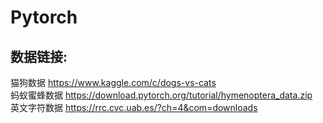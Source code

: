 # Pytorch
## 数据链接:  
  猫狗数据 https://www.kaggle.com/c/dogs-vs-cats  
  蚂蚁蜜蜂数据 https://download.pytorch.org/tutorial/hymenoptera_data.zip  
  英文字符数据 https://rrc.cvc.uab.es/?ch=4&com=downloads
